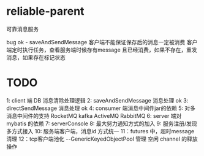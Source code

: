 # reliable-parent
可靠消息服务


bug
ok - saveAndSendMessage 客户端不能保证保存后的消息一定被消费 客户端定时执行任务，查看服务端时候存有message 且已经消费，如果不存在，重发消息，如果存在标记状态



# TODO
1:  client 端 DB 消息清除处理逻辑
2:  saveAndSendMessage 消息处理 ok
3:  directSendMessage 消息处理 ok 
4:  consumer 端消息中间件jar的依赖
5:  对多消息中间件的支持 RocketMQ kafka ActiveMQ RabbitMQ
6:  server 端对 mybatis 的依赖
7:  serverConsole
8:  最大努力通知方式的加入
9:  服务注册/发现多方式接入
10: 服务端客户端，消息id 方式统一
11：futures 中，超时message 清理
12：tcp客户端池化 --GenericKeyedObjectPool 管理 空闲 channel 的释放操作